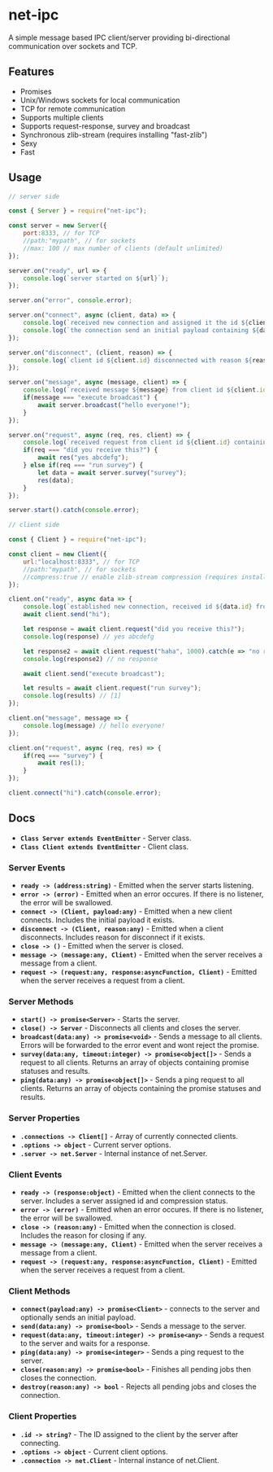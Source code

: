 # net-ipc

A simple message based IPC client/server providing bi-directional communication over sockets and TCP.

## Features

* Promises
* Unix/Windows sockets for local communication
* TCP for remote communication
* Supports multiple clients
* Supports request-response, survey and broadcast
* Synchronous zlib-stream (requires installing "fast-zlib")
* Sexy
* Fast

## Usage

```js
// server side

const { Server } = require("net-ipc");

const server = new Server({
    port:8333, // for TCP
    //path:"mypath", // for sockets
    //max: 100 // max number of clients (default unlimited)
});

server.on("ready", url => {
    console.log(`server started on ${url}`);
});

server.on("error", console.error);

server.on("connect", async (client, data) => {
    console.log(`received new connection and assigned it the id ${client.id}`);
    console.log(`the connection send an initial payload containing ${data}`);
});

server.on("disconnect", (client, reason) => {
    console.log(`client id ${client.id} disconnected with reason ${reason}`)
});

server.on("message", async (message, client) => {
    console.log(`received message ${message} from client id ${client.id}`); //hi
    if(message === "execute broadcast") {
        await server.broadcast("hello everyone!");
    }
});

server.on("request", async (req, res, client) => {
    console.log(`received request from client id ${client.id} containing ${req}`); // did you receive this? // haha
    if(req === "did you receive this?") {
        await res("yes abcdefg");
    } else if(req === "run survey") {
        let data = await server.survey("survey");
        res(data);
    }
});

server.start().catch(console.error);
```

```js
// client side

const { Client } = require("net-ipc");

const client = new Client({
    url:"localhost:8333", // for TCP
    //path:"mypath", // for sockets
    //compress:true // enable zlib-stream compression (requires installing "fast-zlib")
});

client.on("ready", async data => {
    console.log(`established new connection, received id ${data.id} from server`);
    await client.send("hi");

    let response = await client.request("did you receive this?");
    console.log(response) // yes abcdefg

    let response2 = await client.request("haha", 1000).catch(e => "no response");
    console.log(response2) // no response

    await client.send("execute broadcast");

    let results = await client.request("run survey");
    console.log(results) // [1]
});

client.on("message", message => {
    console.log(message) // hello everyone!
});

client.on("request", async (req, res) => {
    if(req === "survey") {
        await res(1);
    }
});

client.connect("hi").catch(console.error);
```

## Docs

* **`Class Server extends EventEmitter`** - Server class.
* **`Class Client extends EventEmitter`** - Client class.

### Server Events

* **`ready -> (address:string)`** - Emitted when the server starts listening.
* **`error -> (error)`** - Emitted when an error occures. If there is no listener, the error will be swallowed.
* **`connect -> (Client, payload:any)`** - Emitted when a new client connects. Includes the initial payload it exists.
* **`disconnect -> (Client, reason:any)`** - Emitted when a client disconnects. Includes reason for disconnect if it exists.
* **`close -> ()`** - Emitted when the server is closed.
* **`message -> (message:any, Client)`** - Emitted when the server receives a message from a client.
* **`request -> (request:any, response:asyncFunction, Client)`** - Emitted when the server receives a request from a client.

### Server Methods

* **`start() -> promise<Server>`** - Starts the server.
* **`close() -> Server`** - Disconnects all clients and closes the server.
* **`broadcast(data:any) -> promise<void>`** - Sends a message to all clients. Errors will be forwarded to the error event and wont reject the promise.
* **`survey(data:any, timeout:integer) -> promise<object[]>`** - Sends a request to all clients. Returns an array of objects containing promise statuses and results.
* **`ping(data:any) -> promise<object[]>`** - Sends a ping request to all clients. Returns an array of objects containing the promise statuses and results.

### Server Properties

* **`.connections -> Client[]`** - Array of currently connected clients.
* **`.options -> object`** - Current server options.
* **`.server -> net.Server`** - Internal instance of net.Server.

### Client Events

* **`ready -> (response:object)`** - Emitted when the client connects to the server. Includes a server assigned id and compression status.
* **`error -> (error)`** - Emitted when an error occures. If there is no listener, the error will be swallowed.
* **`close -> (reason:any)`** - Emitted when the connection is closed. Includes the reason for closing if any.
* **`message -> (message:any, Client)`** - Emitted when the server receives a message from a client.
* **`request -> (request:any, response:asyncFunction, Client)`** - Emitted when the server receives a request from a client.

### Client Methods

* **`connect(payload:any) -> promise<Client>`** - connects to the server and optionally sends an initial payload.
* **`send(data:any) -> promise<bool>`** - Sends a message to the server.
* **`request(data:any, timeout:integer) -> promise<any>`** - Sends a request to the server and waits for a response.
* **`ping(data:any) -> promise<integer>`** - Sends a ping request to the server.
* **`close(reason:any) -> promise<bool>`** - Finishes all pending jobs then closes the connection.
* **`destroy(reason:any) -> bool`** - Rejects all pending jobs and closes the connection.

### Client Properties

* **`.id -> string?`** - The ID assigned to the client by the server after connecting.
* **`.options -> object`** - Current client options.
* **`.connection -> net.Client`** - Internal instance of net.Client.